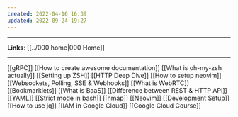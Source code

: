 ```yaml
---
created: 2022-04-16 16:39
updated: 2022-09-24 19:27
---
```

---
**Links**:  [[../000 home|000 Home]]

---

[[gRPC]]
[[How to create awesome documentation]]
[[What is oh-my-zsh actually]]
[[Setting up ZSH]]
[[HTTP Deep Dive]]
[[How to setup neovim]]
[[Websockets, Polling, SSE & Webhooks]]
[[What is WebRTC]]
[[Bookmarklets]]
[[What is BaaS]]
[[Difference between REST & HTTP API]]
[[YAML]]
[[Strict mode in bash]]
[[nmap]]
[[Neovim]]
[[Development Setup]]
[[How to use jq]]
[[IAM in Google Cloud]]
[[Google Cloud Course]]